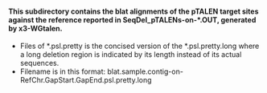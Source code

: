 #### This subdirectory contains the blat alignments of the pTALEN target sites against the reference reported in SeqDel_pTALENs-on-*.OUT, generated by x3-WGtalen. 
* Files of *.psl.pretty is the concised version of the *.psl.pretty.long where a long deletion region is indicated by its length instead of its actual sequences.
* Filename is in this format: blat.sample.contig-on-RefChr.GapStart.GapEnd.psl.pretty.long
